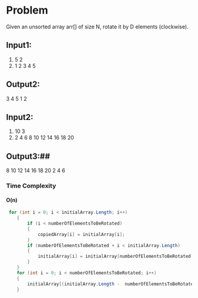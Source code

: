 # Problem #
Given an unsorted array arr[] of size N, rotate it by D elements (clockwise). 

## Input1: ##
1. 5 2
2. 1 2 3 4 5

## Output2: ##
3 4 5 1 2

## Input2: ##
1. 10 3
2. 2 4 6 8 10 12 14 16 18 20

## Output3:##
8 10 12 14 16 18 20 2 4 6

### Time Complexity ###
#### O(n) ####

```C#
 for (int i = 0; i < initialArray.Length; i++)
    {
        if (i < numberOfElementsToBeRotated)
        {
            copiedArray[i] = initialArray[i];
        }
        if (numberOfElementsToBeRotated + i < initialArray.Length)
        {
            initialArray[i] = initialArray[numberOfElementsToBeRotated + i];
        }
    }
    for (int i = 0; i < numberOfElementsToBeRotated; i++)
    {
        initialArray[(initialArray.Length -  numberOfElementsToBeRotated) + i] = copiedArray[i];
    }
```
